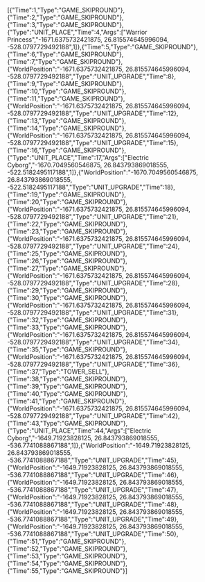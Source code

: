 [{"Time":1,"Type":"GAME_SKIPROUND"},{"Time":2,"Type":"GAME_SKIPROUND"},{"Time":3,"Type":"GAME_SKIPROUND"},{"Type":"UNIT_PLACE","Time":4,"Args":["Warrior Princess","-1671.6375732421875, 26.815574645996094, -528.0797729492188",1]},{"Time":5,"Type":"GAME_SKIPROUND"},{"Time":6,"Type":"GAME_SKIPROUND"},{"Time":7,"Type":"GAME_SKIPROUND"},{"WorldPosition":"-1671.6375732421875, 26.815574645996094, -528.0797729492188","Type":"UNIT_UPGRADE","Time":8},{"Time":9,"Type":"GAME_SKIPROUND"},{"Time":10,"Type":"GAME_SKIPROUND"},{"Time":11,"Type":"GAME_SKIPROUND"},{"WorldPosition":"-1671.6375732421875, 26.815574645996094, -528.0797729492188","Type":"UNIT_UPGRADE","Time":12},{"Time":13,"Type":"GAME_SKIPROUND"},{"Time":14,"Type":"GAME_SKIPROUND"},{"WorldPosition":"-1671.6375732421875, 26.815574645996094, -528.0797729492188","Type":"UNIT_UPGRADE","Time":15},{"Time":16,"Type":"GAME_SKIPROUND"},{"Type":"UNIT_PLACE","Time":17,"Args":["Electric Cyborg","-1670.7049560546875, 26.843793869018555, -522.5182495117188",1]},{"WorldPosition":"-1670.7049560546875, 26.843793869018555, -522.5182495117188","Type":"UNIT_UPGRADE","Time":18},{"Time":19,"Type":"GAME_SKIPROUND"},{"Time":20,"Type":"GAME_SKIPROUND"},{"WorldPosition":"-1671.6375732421875, 26.815574645996094, -528.0797729492188","Type":"UNIT_UPGRADE","Time":21},{"Time":22,"Type":"GAME_SKIPROUND"},{"Time":23,"Type":"GAME_SKIPROUND"},{"WorldPosition":"-1671.6375732421875, 26.815574645996094, -528.0797729492188","Type":"UNIT_UPGRADE","Time":24},{"Time":25,"Type":"GAME_SKIPROUND"},{"Time":26,"Type":"GAME_SKIPROUND"},{"Time":27,"Type":"GAME_SKIPROUND"},{"WorldPosition":"-1671.6375732421875, 26.815574645996094, -528.0797729492188","Type":"UNIT_UPGRADE","Time":28},{"Time":29,"Type":"GAME_SKIPROUND"},{"Time":30,"Type":"GAME_SKIPROUND"},{"WorldPosition":"-1671.6375732421875, 26.815574645996094, -528.0797729492188","Type":"UNIT_UPGRADE","Time":31},{"Time":32,"Type":"GAME_SKIPROUND"},{"Time":33,"Type":"GAME_SKIPROUND"},{"WorldPosition":"-1671.6375732421875, 26.815574645996094, -528.0797729492188","Type":"UNIT_UPGRADE","Time":34},{"Time":35,"Type":"GAME_SKIPROUND"},{"WorldPosition":"-1671.6375732421875, 26.815574645996094, -528.0797729492188","Type":"UNIT_UPGRADE","Time":36},{"Time":37,"Type":"TOWER_SELL"},{"Time":38,"Type":"GAME_SKIPROUND"},{"Time":39,"Type":"GAME_SKIPROUND"},{"Time":40,"Type":"GAME_SKIPROUND"},{"Time":41,"Type":"GAME_SKIPROUND"},{"WorldPosition":"-1671.6375732421875, 26.815574645996094, -528.0797729492188","Type":"UNIT_UPGRADE","Time":42},{"Time":43,"Type":"GAME_SKIPROUND"},{"Type":"UNIT_PLACE","Time":44,"Args":["Electric Cyborg","-1649.71923828125, 26.843793869018555, -536.7741088867188",1]},{"WorldPosition":"-1649.71923828125, 26.843793869018555, -536.7741088867188","Type":"UNIT_UPGRADE","Time":45},{"WorldPosition":"-1649.71923828125, 26.843793869018555, -536.7741088867188","Type":"UNIT_UPGRADE","Time":46},{"WorldPosition":"-1649.71923828125, 26.843793869018555, -536.7741088867188","Type":"UNIT_UPGRADE","Time":47},{"WorldPosition":"-1649.71923828125, 26.843793869018555, -536.7741088867188","Type":"UNIT_UPGRADE","Time":48},{"WorldPosition":"-1649.71923828125, 26.843793869018555, -536.7741088867188","Type":"UNIT_UPGRADE","Time":49},{"WorldPosition":"-1649.71923828125, 26.843793869018555, -536.7741088867188","Type":"UNIT_UPGRADE","Time":50},{"Time":51,"Type":"GAME_SKIPROUND"},
{"Time":52,"Type":"GAME_SKIPROUND"},{"Time":53,"Type":"GAME_SKIPROUND"},{"Time":54,"Type":"GAME_SKIPROUND"},{"Time":55,"Type":"GAME_SKIPROUND"}]
